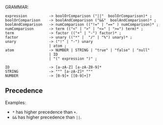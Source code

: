 
GRAMMAR:
```ebnf
expression          -> boolOrComparison ("||"  boolOrComparison)* ;
boolOrComparison    -> boolAndComparison ("&&"  boolAndComparison)* ;
boolAndComparison   -> numComparison (("!=" | "==" ) numComparison)* ;
numComparison       -> term (("<" | ">" | "<=" | ">=") term)* ;
term                -> factor (("+" | "-") factor)* ;
factor              -> unary (("*" |  "/" | "%") unary)* ;
unary               -> ("!" | "-") unary
                    | atom ;
atom                -> NUMBER | STRING | "true" | "false" | "null"
                    | ID
                    | "(" expression ")" ;

ID                  -> [a-zA-Z] [a-zA-Z0-9]*
STRING              -> """ [a-zA-Z]* """
NUMBER              -> [0-9]+ [[0-9]+]?
```

## Precedence
Examples:
- `*` has higher precedence than `+`.  
- `&&` has higher precedence than `||`.  

